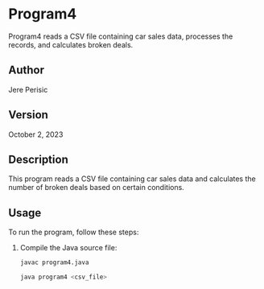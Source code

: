 # Program4

Program4 reads a CSV file containing car sales data, processes the records, and calculates broken deals.

## Author
Jere Perisic

## Version
October 2, 2023

## Description

This program reads a CSV file containing car sales data and calculates the number of broken deals based on certain conditions. 

## Usage

To run the program, follow these steps:

1. Compile the Java source file:
   ```bash
   javac program4.java
   
   java program4 <csv_file>
   

